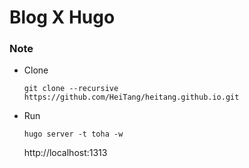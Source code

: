 # Blog X Hugo


### Note
- Clone
  ```
  git clone --recursive https://github.com/HeiTang/heitang.github.io.git
  ```
- Run
  ```
  hugo server -t toha -w
  ```
  http://localhost:1313


